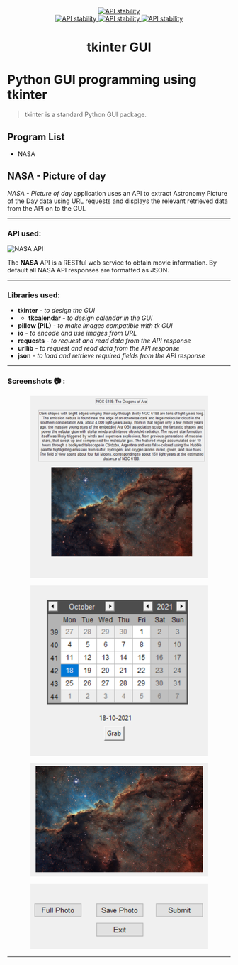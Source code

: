 <div align="center">
  <a href="https://www.python.org/">
    <img src="http://ForTheBadge.com/images/badges/made-with-python.svg"
      alt="API stability" />
  </a>
</div>

<div align="center">
  <!-- Contributors -->
  <a href="https://github.com/somrajchowdhury/Python_GUI_tkinter/graphs/contributors">
    <img src="https://img.shields.io/badge/contributor(s)-1-red.svg"
      alt="API stability" />
  </a>

  <!-- Python Version -->
  <a href="https://github.com/somrajchowdhury/PythonCodes/">
    <img src="https://img.shields.io/badge/Python-3.x-blue.svg"
      alt="API stability" />
  </a>
  
  <!-- Number of Codes -->
  <a href="https://github.com/somrajchowdhury/PythonCodes/">
    <img src="https://img.shields.io/badge/1-codes-brightgreen.svg"
      alt="API stability" />
  </a>
</div>

<h1 align="center">tkinter GUI</h1>

# Python GUI programming using tkinter

> tkinter is a standard Python GUI package.

## Program List

- NASA 

## NASA - Picture of day

*NASA - Picture of day* application uses an API to extract Astronomy Picture of the Day data using URL requests and displays the relevant retrieved data from the API on to the GUI.

---

### API used:

![NASA API](https://miro.medium.com/max/452/1*0tPTi7jNKZbV05A2m0i3Bg.png)

The **NASA** API is a RESTful web service to obtain movie information. By default all NASA API responses are formatted as JSON.

---

### Libraries used:

- **tkinter** - *to design the GUI*
- - **tkcalendar** - *to design calendar in the GUI*
- **pillow (PIL)** - *to make images compatible with tk GUI*
- **io** - *to encode and use images from URL*
- **requests** - *to request and read data from the API response*
- **urllib** - *to request and read data from the API response*
- **json** - *to load and retrieve required fields from the API response*

---

### Screenshots :camera: :


<p align="center"> 
<img src="https://github.com/mbarul/GUI-NASA-REST-API/blob/main/img/picture%20and%20text.PNG" width="400">
</p>
<p align="center"> 
<img src="https://github.com/mbarul/GUI-NASA-REST-API/blob/main/img/calendar.PNG" width="400">
</p>
<p align="center"> 
<img src="https://github.com/mbarul/GUI-NASA-REST-API/blob/main/img/full%20photo.PNG" width="400">
</p>
<p align="center"> 
<img src="https://github.com/mbarul/GUI-NASA-REST-API/blob/main/img/buttons.PNG" width="400">
</p>



---



